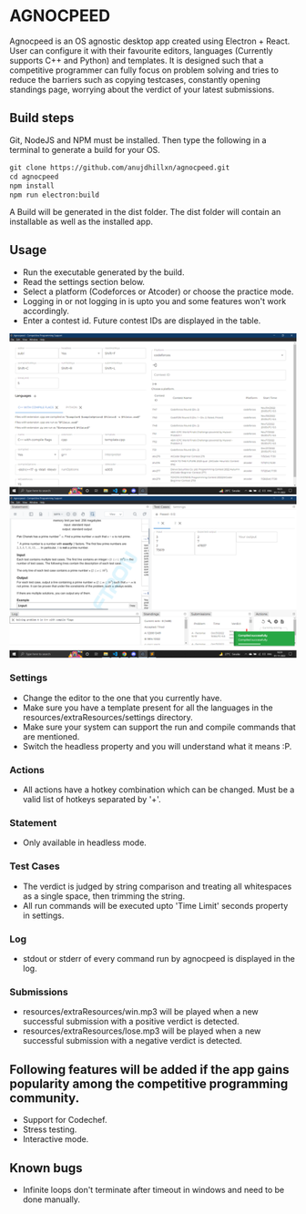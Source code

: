 # AGNOCPEED

Agnocpeed is an OS agnostic desktop app created using Electron + React. User can configure it with their favourite editors, languages (Currently supports C++ and Python) and templates. It is designed such that a competitive programmer can fully focus on problem solving and tries to reduce the barriers such as copying testcases, constantly opening standings page, worrying about the verdict of your latest submissions.

## Build steps

Git, NodeJS and NPM must be installed. Then type the following in a terminal to generate a build for your OS.

```
git clone https://github.com/anujdhillxn/agnocpeed.git
cd agnocpeed
npm install
npm run electron:build
```

A Build will be generated in the dist folder. The dist folder will contain an installable as well as the installed app.

## Usage

- Run the executable generated by the build.
- Read the settings section below.
- Select a platform (Codeforces or Atcoder) or choose the practice mode.
- Logging in or not logging in is upto you and some features won't work accordingly.
- Enter a contest id. Future contest IDs are displayed in the table.

![Before start](./BeforeStart.png)
![After start](./AfterStart.png)

### Settings

- Change the editor to the one that you currently have.
- Make sure you have a template present for all the languages in the resources/extraResources/settings directory.
- Make sure your system can support the run and compile commands that are mentioned.
- Switch the headless property and you will understand what it means :P.

### Actions

- All actions have a hotkey combination which can be changed. Must be a valid list of hotkeys separated by '+'.

### Statement

- Only available in headless mode.

### Test Cases

- The verdict is judged by string comparison and treating all whitespaces as a single space, then trimming the string.
- All run commands will be executed upto 'Time Limit' seconds property in settings.

### Log

- stdout or stderr of every command run by agnocpeed is displayed in the log.

### Submissions

- resources/extraResources/win.mp3 will be played when a new successful submission with a positive verdict is detected.
- resources/extraResources/lose.mp3 will be played when a new successful submission with a negative verdict is detected.

## Following features will be added if the app gains popularity among the competitive programming community.

- Support for Codechef.
- Stress testing.
- Interactive mode.

## Known bugs

- Infinite loops don't terminate after timeout in windows and need to be done manually.
